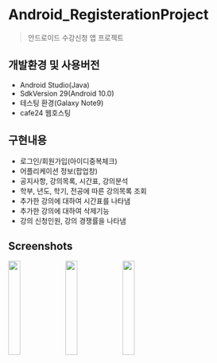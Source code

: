 # Android_RegisterationProject
> 안드로이드 수강신청 앱 프로젝트

## 개발환경 및 사용버전
- Android Studio(Java)
- SdkVersion 29(Android 10.0)
- 테스팅 환경(Galaxy Note9)
- cafe24 웹호스팅 

## 구현내용
- 로그인/회원가입(아이디중복체크)
- 어플리케이션 정보(팝업창)   
- 공지사항, 강의목록, 시간표, 강의분석
- 학부, 년도, 학기, 전공에 따른 강의목록 조회
- 추가한 강의에 대하여 시간표를 나타냄
- 추가한 강의에 대하여 삭제기능      
- 강의 신청인원, 강의 경쟁률을 나타냄   

## Screenshots
<img src="https://user-images.githubusercontent.com/76413580/110276953-9d80d000-8017-11eb-833d-93cfdbc630f5.jpg" width="22%"></image>
<img src="https://user-images.githubusercontent.com/76413580/110276957-9f4a9380-8017-11eb-8144-846c53edf7fe.jpg" width="22%"></image>
<img src="https://user-images.githubusercontent.com/76413580/110276961-a1aced80-8017-11eb-8ab6-354dade814af.jpg" width="22%"></image>

